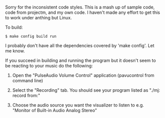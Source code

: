 Sorry for the inconsistent code styles.  This is a mash up of sample code, code from projectm, and my own code.  I haven't made any effort to get this to work under anthing but Linux.

To build:

```$ make config build run```

I probably don't have all the dependencies covered by 'make config'. Let me know.


If you succeed in building and running the program but it doesn't seem to be reacting to your music do the following:

1) Open the "PulseAudio Volume Control" application (pavucontrol from command line)

2) Select the "Recording" tab.  You should see your program listed as "./mj: record from:"

3) Choose the audio source you want the visualizer to listen to e.g. "Monitor of Built-in Audio Analog Stereo"